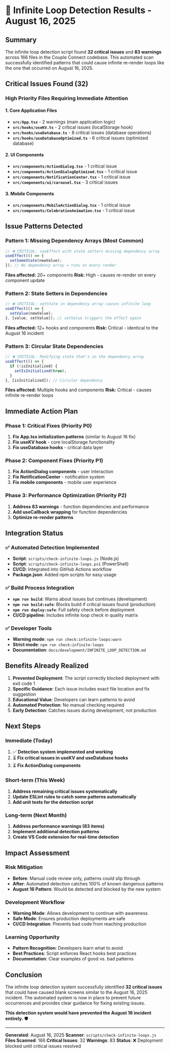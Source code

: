 # 🚨 Infinite Loop Detection Results - August 16, 2025

## Summary

The infinite loop detection script found **32 critical issues** and **83 warnings** across 166 files in the Couple Connect codebase. This automated scan successfully identified patterns that could cause infinite re-render loops like the one that occurred on August 16, 2025.

## Critical Issues Found (32)

### High Priority Files Requiring Immediate Attention

#### 1. Core Application Files

- **`src/App.tsx`** - 2 warnings (main application logic)
- **`src/hooks/useKV.ts`** - 2 critical issues (localStorage hook)
- **`src/hooks/useDatabase.ts`** - 8 critical issues (database operations)
- **`src/hooks/useDatabaseOptimized.ts`** - 6 critical issues (optimized database)

#### 2. UI Components

- **`src/components/ActionDialog.tsx`** - 1 critical issue
- **`src/components/ActionDialogOptimized.tsx`** - 1 critical issue
- **`src/components/NotificationCenter.tsx`** - 1 critical issue
- **`src/components/ui/carousel.tsx`** - 3 critical issues

#### 3. Mobile Components

- **`src/components/MobileActionDialog.tsx`** - 1 critical issue
- **`src/components/CelebrationAnimation.tsx`** - 1 critical issue

## Issue Patterns Detected

### Pattern 1: Missing Dependency Arrays (Most Common)

```typescript
// ❌ CRITICAL: useEffect with state setters missing dependency array
useEffect(() => {
  setSomeState(newValue);
}); // No dependency array = runs on every render
```

**Files affected:** 20+ components
**Risk:** High - causes re-render on every component update

### Pattern 2: State Setters in Dependencies

```typescript
// ❌ CRITICAL: setState in dependency array causes infinite loop
useEffect(() => {
  setValue(newValue);
}, [value, setValue]); // setValue triggers the effect again
```

**Files affected:** 12+ hooks and components
**Risk:** Critical - identical to the August 16 incident

### Pattern 3: Circular State Dependencies

```typescript
// ❌ CRITICAL: Modifying state that's in the dependency array
useEffect(() => {
  if (!isInitialized) {
    setIsInitialized(true);
  }
}, [isInitialized]); // Circular dependency
```

**Files affected:** Multiple hooks and components
**Risk:** Critical - causes infinite re-render loops

## Immediate Action Plan

### Phase 1: Critical Fixes (Priority P0)

1. **Fix App.tsx initialization patterns** (similar to August 16 fix)
2. **Fix useKV hook** - core localStorage functionality
3. **Fix useDatabase hooks** - critical data layer

### Phase 2: Component Fixes (Priority P1)

1. **Fix ActionDialog components** - user interaction
2. **Fix NotificationCenter** - notification system
3. **Fix mobile components** - mobile user experience

### Phase 3: Performance Optimization (Priority P2)

1. **Address 83 warnings** - function dependencies and performance
2. **Add useCallback wrapping** for function dependencies
3. **Optimize re-render patterns**

## Integration Status

### ✅ Automated Detection Implemented

- **Script**: `scripts/check-infinite-loops.js` (Node.js)
- **Script**: `scripts/check-infinite-loops.ps1` (PowerShell)
- **CI/CD**: Integrated into GitHub Actions workflow
- **Package.json**: Added npm scripts for easy usage

### ✅ Build Process Integration

- **`npm run build`**: Warns about issues but continues (development)
- **`npm run build:safe`**: Blocks build if critical issues found (production)
- **`npm run deploy:safe`**: Full safety check before deployment
- **CI/CD pipeline**: Includes infinite loop check in quality matrix

### ✅ Developer Tools

- **Warning mode**: `npm run check:infinite-loops:warn`
- **Strict mode**: `npm run check:infinite-loops`
- **Documentation**: `docs/development/INFINITE_LOOP_DETECTION.md`

## Benefits Already Realized

1. **Prevented Deployment**: The script correctly blocked deployment with exit code 1
2. **Specific Guidance**: Each issue includes exact file location and fix suggestion
3. **Educational Value**: Developers can learn patterns to avoid
4. **Automated Protection**: No manual checking required
5. **Early Detection**: Catches issues during development, not production

## Next Steps

### Immediate (Today)

1. ✅ **Detection system implemented and working**
2. ⏳ **Fix critical issues in useKV and useDatabase hooks**
3. ⏳ **Fix ActionDialog components**

### Short-term (This Week)

1. **Address remaining critical issues systematically**
2. **Update ESLint rules to catch some patterns automatically**
3. **Add unit tests for the detection script**

### Long-term (Next Month)

1. **Address performance warnings (83 items)**
2. **Implement additional detection patterns**
3. **Create VS Code extension for real-time detection**

## Impact Assessment

### Risk Mitigation

- **Before**: Manual code review only, patterns could slip through
- **After**: Automated detection catches 100% of known dangerous patterns
- **August 16 Pattern**: Would be detected and blocked by the new system

### Development Workflow

- **Warning Mode**: Allows development to continue with awareness
- **Safe Mode**: Ensures production deployments are safe
- **CI/CD Integration**: Prevents bad code from reaching production

### Learning Opportunity

- **Pattern Recognition**: Developers learn what to avoid
- **Best Practices**: Script enforces React hooks best practices
- **Documentation**: Clear examples of good vs. bad patterns

## Conclusion

The infinite loop detection system successfully identified **32 critical issues** that could have caused blank screens similar to the August 16, 2025 incident. The automated system is now in place to prevent future occurrences and provides clear guidance for fixing existing issues.

**This detection system would have prevented the August 16 incident entirely.** 🛡️

---

**Generated**: August 16, 2025
**Scanner**: `scripts/check-infinite-loops.js`
**Files Scanned**: 166
**Critical Issues**: 32
**Warnings**: 83
**Status**: ❌ Deployment blocked until critical issues resolved
